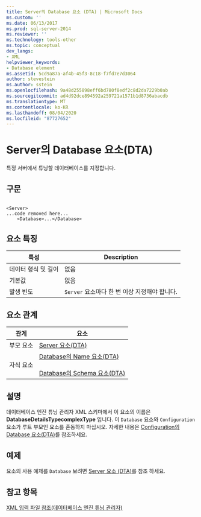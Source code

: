 ```yaml
---
title: Server의 Database 요소 (DTA) | Microsoft Docs
ms.custom: ''
ms.date: 06/13/2017
ms.prod: sql-server-2014
ms.reviewer: ''
ms.technology: tools-other
ms.topic: conceptual
dev_langs:
- XML
helpviewer_keywords:
- Database element
ms.assetid: 5cd9a87a-af4b-45f3-8c18-f7fd7e7d3064
author: stevestein
ms.author: sstein
ms.openlocfilehash: 9a48d255898eff6bd780f8edf2c8d2da7229b0ab
ms.sourcegitcommit: ad4d92dce894592a259721a1571b1d8736abacdb
ms.translationtype: MT
ms.contentlocale: ko-KR
ms.lasthandoff: 08/04/2020
ms.locfileid: "87727652"
---
```

# <a name="database-element-for-server-dta"></a>Server의 Database 요소(DTA)
  특정 서버에서 튜닝할 데이터베이스를 지정합니다.  
  
## <a name="syntax"></a>구문  
  
```  
  
<Server>  
...code removed here...  
    <Database>...</Database>  
```  
  
## <a name="element-characteristics"></a>요소 특징  
  
|특성|Description|  
|--------------------|-----------------|  
|데이터 형식 및 길이|없음|  
|기본값|없음|  
|발생 빈도|`Server` 요소마다 한 번 이상 지정해야 합니다.|  
  
## <a name="element-relationships"></a>요소 관계  
  
|관계|요소|  
|------------------|--------------|  
|부모 요소|[Server 요소&#40;DTA&#41;](server-element-dta.md)|  
|자식 요소|[Database의 Name 요소&#40;DTA&#41;](name-element-for-database-dta.md)<br /><br /> [Database의 Schema 요소&#40;DTA&#41;](schema-element-for-database-dta.md)|  
  
## <a name="remarks"></a>설명  
 데이터베이스 엔진 튜닝 관리자 XML 스키마에서 이 요소의 이름은 **DatabaseDetailsTypecomplexType** 입니다. 이 `Database` 요소와 `Configuration` 요소가 루트 부모인 요소를 혼동하지 마십시오. 자세한 내용은 [Configuration의 Database 요소&#40;DTA&#41;](database-element-for-configuration-dta.md)를 참조하세요.  
  
## <a name="example"></a>예제  
 요소의 사용 예제를 `Database` 보려면 [Server 요소 &#40;DTA&#41;](server-element-dta.md)를 참조 하세요.  
  
## <a name="see-also"></a>참고 항목  
 [XML 입력 파일 참조&#40;데이터베이스 엔진 튜닝 관리자&#41;](xml-input-file-reference-database-engine-tuning-advisor.md)  
  
  
